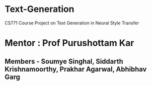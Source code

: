# Text-Generation
CS771 Course Project on Text Generation in Neural Style Transfer
# Mentor : Prof Purushottam Kar
## Members - Soumye Singhal, Siddarth Krishnamoorthy, Prakhar Agarwal, Abhibhav Garg
